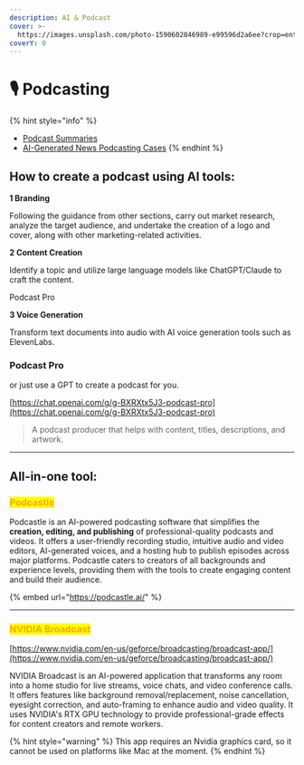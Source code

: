 ```yaml
---
description: AI & Podcast
cover: >-
  https://images.unsplash.com/photo-1590602846989-e99596d2a6ee?crop=entropy&cs=srgb&fm=jpg&ixid=M3wxOTcwMjR8MHwxfHNlYXJjaHwxMHx8cG9kY2FzdHxlbnwwfHx8fDE3MTg2MDA2OTJ8MA&ixlib=rb-4.0.3&q=85
coverY: 0
---
```


# 🎙️ Podcasting

{% hint style="info" %}
* [Podcast Summaries](podcast-summaries.md)
* [AI-Generated News Podcasting Cases](ai-generated-news-podcasting-cases.md)
{% endhint %}

## How to create a podcast using AI tools:

**1 Branding**&#x20;

Following the guidance from other sections, carry out market research, analyze the target audience, and undertake the creation of a logo and cover, along with other marketing-related activities.&#x20;

**2 Content Creation**&#x20;

Identify a topic and utilize large language models like ChatGPT/Claude to craft the content.

Podcast Pro

**3 Voice Generation**

Transform text documents into audio with AI voice generation tools such as ElevenLabs.&#x20;



### Podcast Pro

or just use a GPT to create a podcast for you.&#x20;

[https://chat.openai.com/g/g-BXRXtx5J3-podcast-pro](https://chat.openai.com/g/g-BXRXtx5J3-podcast-pro)

> A podcast producer that helps with content, titles, descriptions, and artwork.

***

## All-in-one tool:

### <mark style="color:orange;">Podcastle</mark>

Podcastle is an AI-powered podcasting software that simplifies the **creation, editing, and publishing** of professional-quality podcasts and videos. It offers a user-friendly recording studio, intuitive audio and video editors, AI-generated voices, and a hosting hub to publish episodes across major platforms. Podcastle caters to creators of all backgrounds and experience levels, providing them with the tools to create engaging content and build their audience.

{% embed url="https://podcastle.ai/" %}

***

### <mark style="color:orange;">NVIDIA Broadcast</mark>

[https://www.nvidia.com/en-us/geforce/broadcasting/broadcast-app/](https://www.nvidia.com/en-us/geforce/broadcasting/broadcast-app/)

NVIDIA Broadcast is an AI-powered application that transforms any room into a home studio for live streams, voice chats, and video conference calls. It offers features like background removal/replacement, noise cancellation, eyesight correction, and auto-framing to enhance audio and video quality. It uses NVIDIA's RTX GPU technology to provide professional-grade effects for content creators and remote workers.

{% hint style="warning" %}
This app requires an Nvidia graphics card, so it cannot be used on platforms like Mac at the moment.
{% endhint %}













